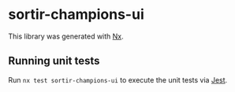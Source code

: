 # sortir-champions-ui

This library was generated with [Nx](https://nx.dev).

## Running unit tests

Run `nx test sortir-champions-ui` to execute the unit tests via [Jest](https://jestjs.io).
